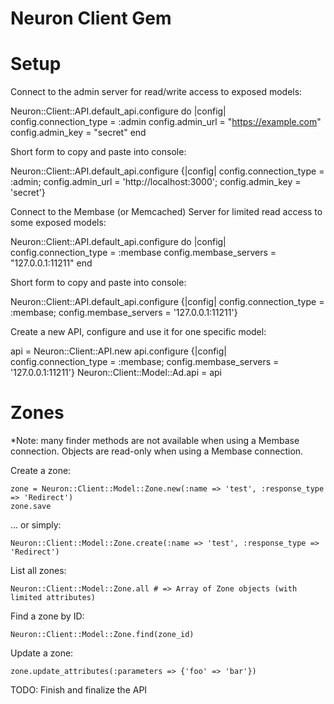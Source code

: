 Neuron Client Gem
=================


Setup
=====

Connect to the admin server for read/write access to exposed models:

  Neuron::Client::API.default_api.configure do |config|
    config.connection_type = :admin
    config.admin_url = "https://example.com"
    config.admin_key = "secret"
  end

  Short form to copy and paste into console:

  Neuron::Client::API.default_api.configure {|config| config.connection_type = :admin; config.admin_url = 'http://localhost:3000'; config.admin_key = 'secret'}


Connect to the Membase (or Memcached) Server for limited read access to some exposed models:

  Neuron::Client::API.default_api.configure do |config|
    config.connection_type = :membase
    config.membase_servers = "127.0.0.1:11211"
  end

  Short form to copy and paste into console:

  Neuron::Client::API.default_api.configure {|config| config.connection_type = :membase; config.membase_servers = '127.0.0.1:11211'}

Create a new API, configure and use it for one specific model:

  api = Neuron::Client::API.new
  api.configure {|config| config.connection_type = :membase; config.membase_servers = '127.0.0.1:11211'}
  Neuron::Client::Model::Ad.api = api

Zones
=====

*Note: many finder methods are not available when using a Membase connection.  Objects are read-only when using a Membase connection.

Create a zone:

    zone = Neuron::Client::Model::Zone.new(:name => 'test', :response_type => 'Redirect')
    zone.save

... or simply:
    
    Neuron::Client::Model::Zone.create(:name => 'test', :response_type => 'Redirect')

List all zones:

    Neuron::Client::Model::Zone.all # => Array of Zone objects (with limited attributes)

Find a zone by ID:

    Neuron::Client::Model::Zone.find(zone_id)

Update a zone:

    zone.update_attributes(:parameters => {'foo' => 'bar'})

TODO: Finish and finalize the API
